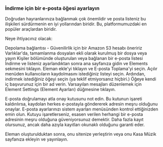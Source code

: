 ### İndirme için bir e-posta öğesi ayarlayın

Doğrudan hayranlarınıza bağlanmak çok önemlidir ve posta listeniz bu ilişkileri sürdürmenin en iyi yollarından biridir. Bu, platformumuzdaki en popüler araçlardan biridir.

Neye ihtiyacınız olacak:

Depolama bağlantısı - Güvenilirlik için bir Amazon S3 hesabı öneririz
Varlıklar'da, tamamlanma dosyaları ekli olarak kurulmuş bir dosya veya yayın
Kişiler bölümünde oluşturulan veya bağlanan bir e-posta listesi
İndirme ve listeniz ayarlandıktan sonra ana sayfanıza gidin ve Elements sekmesini tıklayın. Eleman ekle'yi tıklayın ve E-posta Toplama'yi seçin. Açılır menüden kullanıcıların kaydolmasını istediğiniz listeyi seçin. Ardından, indirmek istediğiniz öğeyi seçin (ya teklif etmiyorsanız hiçbiri.) Öğeye kendi iç başvurunuz için bir ad verin. Varsayılan mesajları düzenlemek için Element Settings (Element Ayarları) düğmesine tıklayın.

E-posta doğrulamayı atla onay kutusunu not edin. Bu kutunun işareti kaldırılırsa, kaydolan herkes e-postayla göndererek adresin meşru olduğunu onaylar. E-posta ayarlarınızı sistem ayarları menüsünden kontrol ettiğinizden emin olun. Kutuyu işaretlerseniz, esasen verilen herhangi bir e-posta adresinin meşru olduğuna güveniyorsunuz demektir. Daha fazla kayıt olursunuz, ancak daha azıyla kayıtları okunaklı olduğunu garanti eder.

Eleman oluşturulduktan sonra, onu sitenize yerleştirin veya onu Kasa Müzik sayfanıza ekleyin ve yayınlayın.
